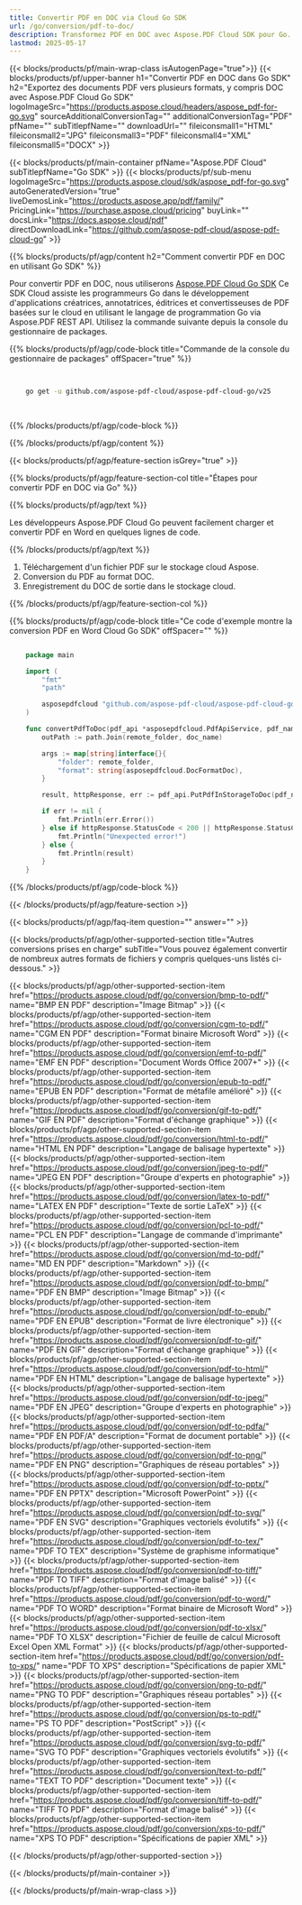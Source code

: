 ```yaml
---
title: Convertir PDF en DOC via Cloud Go SDK
url: /go/conversion/pdf-to-doc/
description: Transformez PDF en DOC avec Aspose.PDF Cloud SDK pour Go. Éditez vos PDF dans Microsoft Word.
lastmod: 2025-05-17
---
```


{{< blocks/products/pf/main-wrap-class isAutogenPage="true">}}
{{< blocks/products/pf/upper-banner h1="Convertir PDF en DOC dans Go SDK" h2="Exportez des documents PDF vers plusieurs formats, y compris DOC avec Aspose.PDF Cloud Go SDK" logoImageSrc="https://products.aspose.cloud/headers/aspose_pdf-for-go.svg" sourceAdditionalConversionTag="" additionalConversionTag="PDF" pfName="" subTitlepfName="" downloadUrl="" fileiconsmall1="HTML" fileiconsmall2="JPG" fileiconsmall3="PDF" fileiconsmall4="XML" fileiconsmall5="DOCX" >}}

{{< blocks/products/pf/main-container pfName="Aspose.PDF Cloud" subTitlepfName="Go SDK" >}}
{{< blocks/products/pf/sub-menu logoImageSrc="https://products.aspose.cloud/sdk/aspose_pdf-for-go.svg"
autoGeneratedVersion="true"
liveDemosLink="https://products.aspose.app/pdf/family/" PricingLink="https://purchase.aspose.cloud/pricing" buyLink="" docsLink="https://docs.aspose.cloud/pdf"  directDownloadLink="https://github.com/aspose-pdf-cloud/aspose-pdf-cloud-go" >}}

{{% blocks/products/pf/agp/content h2="Comment convertir PDF en DOC en utilisant Go SDK" %}}

Pour convertir PDF en DOC, nous utiliserons
[Aspose.PDF Cloud Go SDK](https://products.aspose.cloud/pdf/go/)
Ce SDK Cloud assiste les programmeurs Go dans le développement d'applications créatrices, annotatrices, éditrices et convertisseuses de PDF basées sur le cloud en utilisant le langage de programmation Go via Aspose.PDF REST API. Utilisez la commande suivante depuis la console du gestionnaire de packages.

{{% blocks/products/pf/agp/code-block title="Commande de la console du gestionnaire de packages" offSpacer="true" %}}

```bash

     
    go get -u github.com/aspose-pdf-cloud/aspose-pdf-cloud-go/v25
     
     

```

{{% /blocks/products/pf/agp/code-block %}}

{{% /blocks/products/pf/agp/content %}}

{{< blocks/products/pf/agp/feature-section isGrey="true" >}}

{{% blocks/products/pf/agp/feature-section-col title="Étapes pour convertir PDF en DOC via Go" %}}

{{% blocks/products/pf/agp/text %}}

Les développeurs Aspose.PDF Cloud Go peuvent facilement charger et convertir PDF en Word en quelques lignes de code.

{{% /blocks/products/pf/agp/text %}}

1. Téléchargement d'un fichier PDF sur le stockage cloud Aspose.
1. Conversion du PDF au format DOC.
1. Enregistrement du DOC de sortie dans le stockage cloud.

{{% /blocks/products/pf/agp/feature-section-col %}}

{{% blocks/products/pf/agp/code-block title="Ce code d'exemple montre la conversion PDF en Word Cloud Go SDK" offSpacer="" %}}

```go

    package main

    import (
        "fmt"
        "path"

        asposepdfcloud "github.com/aspose-pdf-cloud/aspose-pdf-cloud-go/v25"
    )

    func convertPdfToDoc(pdf_api *asposepdfcloud.PdfApiService, pdf_name string, doc_name string, remote_folder string) {
        outPath := path.Join(remote_folder, doc_name)

        args := map[string]interface{}{
            "folder": remote_folder,
            "format": string(asposepdfcloud.DocFormatDoc),
        }

        result, httpResponse, err := pdf_api.PutPdfInStorageToDoc(pdf_name, outPath, args)

        if err != nil {
            fmt.Println(err.Error())
        } else if httpResponse.StatusCode < 200 || httpResponse.StatusCode > 299 {
            fmt.Println("Unexpected error!")
        } else {
            fmt.Println(result)
        }
    }
```

{{% /blocks/products/pf/agp/code-block %}}

{{< /blocks/products/pf/agp/feature-section >}}

{{< blocks/products/pf/agp/faq-item question="" answer="" >}}

{{< blocks/products/pf/agp/other-supported-section title="Autres conversions prises en charge" subTitle="Vous pouvez également convertir de nombreux autres formats de fichiers y compris quelques-uns listés ci-dessous." >}}

{{< blocks/products/pf/agp/other-supported-section-item href="https://products.aspose.cloud/pdf/go/conversion/bmp-to-pdf/" name="BMP EN PDF" description="Image Bitmap" >}}
{{< blocks/products/pf/agp/other-supported-section-item href="https://products.aspose.cloud/pdf/go/conversion/cgm-to-pdf/" name="CGM EN PDF" description="Format binaire Microsoft Word" >}}
{{< blocks/products/pf/agp/other-supported-section-item href="https://products.aspose.cloud/pdf/go/conversion/emf-to-pdf/" name="EMF EN PDF" description="Document Words Office 2007+" >}}
{{< blocks/products/pf/agp/other-supported-section-item href="https://products.aspose.cloud/pdf/go/conversion/epub-to-pdf/" name="EPUB EN PDF" description="Format de métafile amélioré" >}}
{{< blocks/products/pf/agp/other-supported-section-item href="https://products.aspose.cloud/pdf/go/conversion/gif-to-pdf/" name="GIF EN PDF" description="Format d'échange graphique" >}}
{{< blocks/products/pf/agp/other-supported-section-item href="https://products.aspose.cloud/pdf/go/conversion/html-to-pdf/" name="HTML EN PDF" description="Langage de balisage hypertexte" >}}
{{< blocks/products/pf/agp/other-supported-section-item href="https://products.aspose.cloud/pdf/go/conversion/jpeg-to-pdf/" name="JPEG EN PDF" description="Groupe d'experts en photographie" >}}
{{< blocks/products/pf/agp/other-supported-section-item href="https://products.aspose.cloud/pdf/go/conversion/latex-to-pdf/" name="LATEX EN PDF" description="Texte de sortie LaTeX" >}}
{{< blocks/products/pf/agp/other-supported-section-item href="https://products.aspose.cloud/pdf/go/conversion/pcl-to-pdf/" name="PCL EN PDF" description="Langage de commande d'imprimante" >}}
{{< blocks/products/pf/agp/other-supported-section-item href="https://products.aspose.cloud/pdf/go/conversion/md-to-pdf/" name="MD EN PDF" description="Markdown" >}}
{{< blocks/products/pf/agp/other-supported-section-item href="https://products.aspose.cloud/pdf/go/conversion/pdf-to-bmp/" name="PDF EN BMP" description="Image Bitmap" >}}
{{< blocks/products/pf/agp/other-supported-section-item href="https://products.aspose.cloud/pdf/go/conversion/pdf-to-epub/" name="PDF EN EPUB" description="Format de livre électronique" >}}
{{< blocks/products/pf/agp/other-supported-section-item href="https://products.aspose.cloud/pdf/go/conversion/pdf-to-gif/" name="PDF EN GIF" description="Format d'échange graphique" >}}
{{< blocks/products/pf/agp/other-supported-section-item href="https://products.aspose.cloud/pdf/go/conversion/pdf-to-html/" name="PDF EN HTML" description="Langage de balisage hypertexte" >}}
{{< blocks/products/pf/agp/other-supported-section-item href="https://products.aspose.cloud/pdf/go/conversion/pdf-to-jpeg/" name="PDF EN JPEG" description="Groupe d'experts en photographie" >}}
{{< blocks/products/pf/agp/other-supported-section-item href="https://products.aspose.cloud/pdf/go/conversion/pdf-to-pdfa/" name="PDF EN PDF/A" description="Format de document portable" >}}
{{< blocks/products/pf/agp/other-supported-section-item href="https://products.aspose.cloud/pdf/go/conversion/pdf-to-png/" name="PDF EN PNG" description="Graphiques de réseau portables" >}}
{{< blocks/products/pf/agp/other-supported-section-item href="https://products.aspose.cloud/pdf/go/conversion/pdf-to-pptx/" name="PDF EN PPTX" description="Microsoft PowerPoint" >}}
{{< blocks/products/pf/agp/other-supported-section-item href="https://products.aspose.cloud/pdf/go/conversion/pdf-to-svg/" name="PDF EN SVG" description="Graphiques vectoriels évolutifs" >}}
{{< blocks/products/pf/agp/other-supported-section-item href="https://products.aspose.cloud/pdf/go/conversion/pdf-to-tex/" name="PDF TO TEX" description="Système de graphisme informatique" >}}
{{< blocks/products/pf/agp/other-supported-section-item href="https://products.aspose.cloud/pdf/go/conversion/pdf-to-tiff/" name="PDF TO TIFF" description="Format d'image balisé" >}}
{{< blocks/products/pf/agp/other-supported-section-item href="https://products.aspose.cloud/pdf/go/conversion/pdf-to-word/" name="PDF TO WORD" description="Format binaire de Microsoft Word" >}}
{{< blocks/products/pf/agp/other-supported-section-item href="https://products.aspose.cloud/pdf/go/conversion/pdf-to-xlsx/" name="PDF TO XLSX" description="Fichier de feuille de calcul Microsoft Excel Open XML Format" >}}
{{< blocks/products/pf/agp/other-supported-section-item href="https://products.aspose.cloud/pdf/go/conversion/pdf-to-xps/" name="PDF TO XPS" description="Spécifications de papier XML" >}}
{{< blocks/products/pf/agp/other-supported-section-item href="https://products.aspose.cloud/pdf/go/conversion/png-to-pdf/" name="PNG TO PDF" description="Graphiques réseau portables" >}}
{{< blocks/products/pf/agp/other-supported-section-item href="https://products.aspose.cloud/pdf/go/conversion/ps-to-pdf/" name="PS TO PDF" description="PostScript" >}}
{{< blocks/products/pf/agp/other-supported-section-item href="https://products.aspose.cloud/pdf/go/conversion/svg-to-pdf/" name="SVG TO PDF" description="Graphiques vectoriels évolutifs" >}}
{{< blocks/products/pf/agp/other-supported-section-item href="https://products.aspose.cloud/pdf/go/conversion/text-to-pdf/" name="TEXT TO PDF" description="Document texte" >}}
{{< blocks/products/pf/agp/other-supported-section-item href="https://products.aspose.cloud/pdf/go/conversion/tiff-to-pdf/" name="TIFF TO PDF" description="Format d'image balisé" >}}
{{< blocks/products/pf/agp/other-supported-section-item href="https://products.aspose.cloud/pdf/go/conversion/xps-to-pdf/" name="XPS TO PDF" description="Spécifications de papier XML" >}}

{{< /blocks/products/pf/agp/other-supported-section >}}

{{< /blocks/products/pf/main-container >}}

{{< /blocks/products/pf/main-wrap-class >}}
